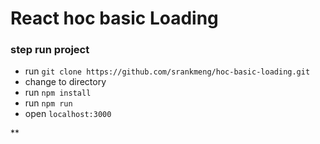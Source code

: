 # React hoc basic Loading

### step run project

- run `git clone https://github.com/srankmeng/hoc-basic-loading.git`
- change to directory
- run `npm install`
- run `npm run`
- open `localhost:3000`

**
